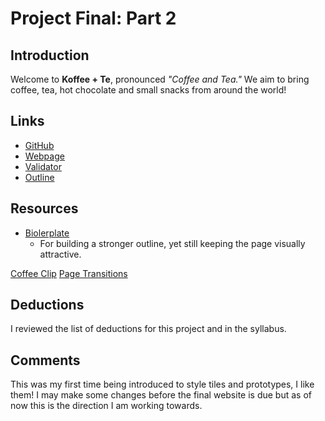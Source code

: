 
# Project Final: Part 2

## Introduction
Welcome to **Koffee + Te**, pronounced *"Coffee and Tea."* We aim to bring coffee, tea, hot chocolate and small snacks from around the world!

## Links
* [GitHub](https://github.com/achance27/project_final2_chance_aliyah)
* [Webpage](http://aliyahchance.com/project_final2_chance_aliyah/)
* [Validator](https://validator.w3.org/unicorn/check?ucn_uri=aliyahchance.com%2Fproject_final2_chance_aliyah%2F&ucn_lang=en&ucn_task=conformance#)
* [Outline](https://gsnedders.html5.org/outliner/process.py)



## Resources
* [Biolerplate](https://github.com/h5bp/html5-boilerplate/blob/master/src/css/main.css#L107-L169)
	* For building a stronger outline, yet still keeping the page visually attractive.

[](https://github.com/jellekralt/Responsive-Tabs)

[Coffee Clip](https://www.videvo.net/video/coffee-cup/421/)
[Page Transitions](https://www.abeautifulsite.net/a-clean-fade-in-effect-for-webpages)

## Deductions
I reviewed the list of deductions for this project and in the syllabus.

## Comments
This was my first time being introduced to style tiles and prototypes, I like them! I may make some changes before the final website is due but as of now this is the direction I am working towards.
